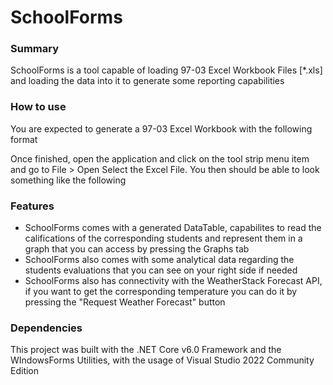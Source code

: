 # SchoolForms

### Summary
SchoolForms is a tool capable of loading 97-03 Excel Workbook Files [*.xls] and loading the data into it to generate some reporting capabilities

### How to use

You are expected to generate a 97-03 Excel Workbook with the following format
<Add Image Here>

Once finished, open the application and click on the tool strip menu item and go to File > Open
Select the Excel File. You then should be able to look something like the following
<Add Image Here>

### Features
- SchoolForms comes with a generated DataTable, capabilites to read the califications of the corresponding students and represent them in a graph that you can access by pressing the Graphs tab
- SchoolForms also comes with some analytical data regarding the students evaluations that you can see on your right side if needed
- SchoolForms also has connectivity with the WeatherStack Forecast API, if you want to get the corresponding temperature you can do it by pressing the "Request Weather Forecast" button

### Dependencies
This project was built with the .NET Core v6.0 Framework and the WIndowsForms Utilities, with the usage of Visual Studio 2022 Community Edition

